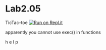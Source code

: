 # Lab2.05
TicTac-toe
[![Run on Repl.it](https://repl.it/badge/github/SomeAspy/Lab2.05)](https://repl.it/github/SomeAspy/Lab2.05)

apparently you cannot use exec() in functions

h e l p
